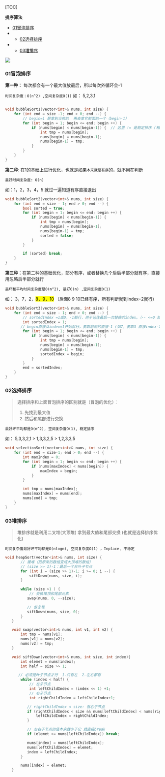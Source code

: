 [TOC]

**排序算法**

* <a href="#01冒泡排序">01冒泡排序</a>
* * <a href="#01冒泡排序">02选择排序</a>
* * <a href="#01冒泡排序">03堆排序</a>

![](4.jpg)

<a id="01冒泡排序"></a>

### 01冒泡排序

**第一种**： 每次都会有一个最大值放最后，所以每次外循环会-1

`时间复杂度：O(n^2) ,空间复杂度O(1)`
如： 5,2,3,1

```c++

void bubbleSort1(vector<int>& nums, int size) {
    for (int end = size -1; end > 0; end --) {
        // begin=1 是拿到当前的  再去拿它前面的一个（begin-1）
        for (int begin = 1; begin <= end; begin ++) {
            if (nums[begin] < nums[begin-1]) {  // 这里 != 是稳定排序 (相等就不用交换)
                int tmp = nums[begin];
                nums[begin] = nums[begin-1];
                nums[begin-1] = tmp;
            }
        }
    }
}
```

   **第二种**: 在1的基础上进行优化，也就是如果`本来就是有序`的，就不用在判断

   `最好时间复杂度: O(n)`

如：1，2，3，4，5 就过一遍知道有序直接退出

```c++
void bubbleSort2(vector<int>& nums, int size) {
    for (int end = size - 1; end > 0; end --) {
        bool sorted = true;
        for (int begin = 1; begin <= end; begin ++) {
            if (nums[begin] < nums[begin-1]) {
                int tmp = nums[begin];
                nums[begin] = nums[begin-1];
                nums[begin-1] = tmp;
                sorted = false;
            }
        }

        if (sorted) break;
    }
}
```

**第三种**：在第二种的基础优化，部分有序，或者替换几个后后半部分就有序，直接用忽略后半部分就行

`最坏和平均时间复杂度是O(n^2), 最好O(n) ,空间复杂度O(1)`

如： 3，7，2，<mark>8，9，10</mark> （后面8 9 10已经有序，所有判断就到index=2就行）

```c++
void bubbleSort3(vector<int>& nums, int size) {
    for (int end = size - 1; end > 0; end --) {
        // sortedIndex =1或0，-1都行，用于记住最后一次替换的index。（-- <=0 就行不满足上面条件）
        int sortedIndex = 1;
       // begin直接从index=1开始就行，要取前面的直接-1 (如7，要取3 直接index-1)
        for (int begin = 1; begin <= end; begin ++) {
            if (nums[begin] < nums[begin-1]) {
                int tmp = nums[begin];
                nums[begin] = nums[begin-1];
                nums[begin-1] = tmp;
                sortedIndex = begin;
            }
        }
        end = sortedIndex;
    }
}
```

<a id="02选择排序"></a>

### 02选择排序

> 选择排序和上面冒泡排序的区别就是（冒泡的优化）：
>
> 1. 先找到最大值  
> 2.  然后和尾部进行交换

  `最好坏平均都是O(n^2), 空间复杂度O(1), 稳定排序`

  如： 5,3,3,2,1 > 1,3,3,2,5 > 1,2,3,3,5

```c++
void selectionSort(vector<int>& nums, int size) {
    for (int end = size-1; end > 0; end --) {
        int maxIndex = 0;
        for (int begin = 1; begin <= end; begin ++) {
            if (nums[maxIndex] < nums[begin]) {
                maxIndex = begin;
            }
        }

        int tmp = nums[maxIndex];
        nums[maxIndex] = nums[end];
        nums[end] = tmp;
    }
}
```

<a id="03堆排序"></a>

### 03堆排序

> 堆排序就是利用二叉堆(大顶堆) 拿到最大值和尾部交换 (也就是选择排序优化)

`时间复杂度最好坏平均都是O(nlogn), 空间复杂度O(1) ，Inplace, 不稳定`

```c++
void heapSort(vector<int>& nums, int size) {
       // 建堆（把原来的数组变成大顶堆的数组）
       // (size >> 1)-1：最后一个非叶子节点
       for (int i = (size >> 1)-1; i >= 0; i --) {
           siftDown(nums, size, i);
       }

       while (size >1 ) {
           // 交换堆顶和尾部元素
          swap(nums, 0, --size);  

          // 恢复堆
          siftDown(nums, size, 0);
       }
   }

   void swap(vector<int>& nums, int v1, int v2) {
       int tmp = nums[v1];
       nums[v1] = nums[v2];
       nums[v2] = tmp;
   }

   void siftDown(vector<int>& nums, int size, int index){
       int elemet = nums[index];
       int half = size >> 1;  

      // 必须是叶子节点才行  1.只有左  2.左右都有
       while (index < half) {
           // 左子节点
           int leftChildIndex = (index << 1) +1;
           // 右子节点
           int rightChildIndex = leftChildIndex+1;

          // rightChildIndex < size: 有右子节点
          if (rightChildIndex < size && nums[leftChildIndex] < nums[rightChildIndex]) {
              leftChildIndex = rightChildIndex;
          }

          // 左右子节点的值本来就小于它 就直接break 
          if (elemet >= nums[leftChildIndex]) break;

          nums[index] = nums[leftChildIndex];
          nums[leftChildIndex] = elemet;
          index = leftChildIndex;
       }

       nums[index] = elemet;
   }
```

